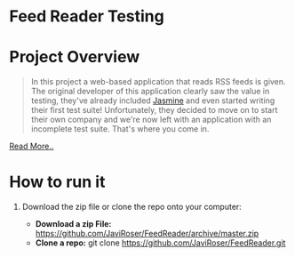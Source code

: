 # Feed Reader Testing

# Project Overview
>In this project a web-based application that reads RSS feeds is given. The original developer of this application clearly saw the value in testing, they've already included [Jasmine](http://jasmine.github.io/) and even started writing their first test suite! Unfortunately, they decided to move on to start their own company and we're now left with an application with an incomplete test suite. That's where you come in.

[Read More..](https://github.com/udacity/frontend-nanodegree-feedreader)
# How to run it

1. Download the zip file or clone the repo onto your computer:

	-  **Download a zip File:** https://github.com/JaviRoser/FeedReader/archive/master.zip
	-  **Clone a repo:**  git clone https://github.com/JaviRoser/FeedReader.git

